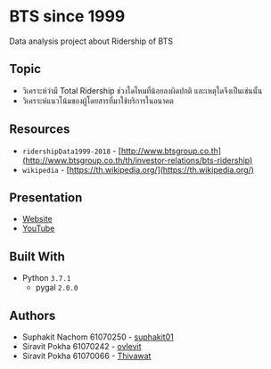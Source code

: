 # BTS since 1999
Data analysis project about Ridership of BTS

## Topic
* วิเคราะห์ว่ามี Total Ridership ช่วงใดไหมที่น้อยลงผิดปกติ และเหตุใดจึงเป็นเช่นนั้น
* วิเคราะห์แนวโน้มของผู้โดยสารที่มาใช้บริการในอนาคต

## Resources
* `ridershipData1999-2018` - [http://www.btsgroup.co.th](http://www.btsgroup.co.th/th/investor-relations/bts-ridership)
* `wikipedia` - [https://th.wikipedia.org/](https://th.wikipedia.org/)

## Presentation
* [Website](https://suphakit01.github.io/BTS-since1999/)
* [YouTube](https://youtu.be/RpThrVfvrMo)

## Built With
* Python `3.7.1`
    - pygal `2.0.0`

## Authors
* Suphakit  Nachom  61070250 - [suphakit01](https://github.com/suphakit01)
* Siravit  Pokha  61070242 - [ovlevit](https://github.com/ovlevit)
* Siravit  Pokha  61070066 - [Thivawat](https://github.com/Thivawat)
